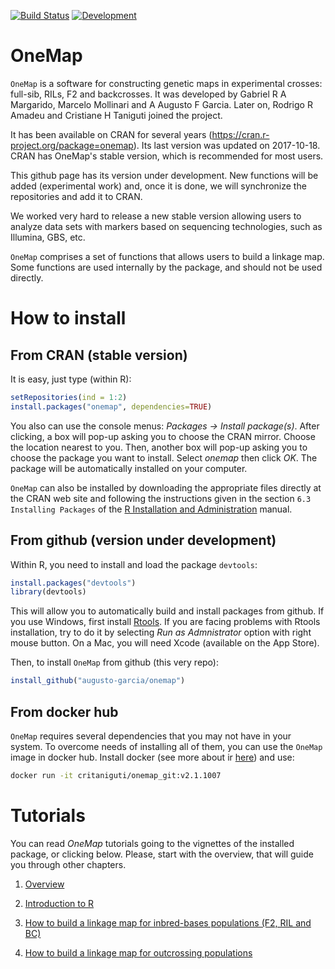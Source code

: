 [![Build Status](https://travis-ci.org/augusto-garcia/onemap.svg?branch=master)](https://travis-ci.org/augusto-garcia/onemap) [![Development](https://img.shields.io/badge/development-active-blue.svg)](https://img.shields.io/badge/development-active-blue.svg)

<!-- [![Build Status](https://travis-ci.org/mmollina/onemap.svg?branch=master)](https://travis-ci.org/mmollina/onemap) -->

# OneMap

`OneMap` is a software for constructing genetic maps in experimental
crosses: full-sib, RILs, F2 and backcrosses. It was developed by
Gabriel R A Margarido, Marcelo Mollinari and A Augusto F Garcia. Later on, Rodrigo R Amadeu and Cristiane H Taniguti joined the project.

It has been available on CRAN for several years
(https://cran.r-project.org/package=onemap). Its last version was
updated on 2017-10-18. CRAN has OneMap's stable version, which is
recommended for most users.

This github page has its version under development. New functions will
be added (experimental work) and, once it is done, we will synchronize
the repositories and add it to CRAN.

We worked very hard to release a new stable version allowing users to
analyze data sets with markers based on sequencing technologies, such
as Illumina, GBS, etc.

`OneMap` comprises a set of functions that allows users to build a
linkage map. Some functions are used internally by the package, and
should not be used directly.

# How to install

## From CRAN (stable version)

It is easy, just type (within R):

```R
setRepositories(ind = 1:2)
install.packages("onemap", dependencies=TRUE)
```

You also can use the console menus: _Packages -> Install
package(s)_. After clicking, a box will pop-up asking you to choose
the CRAN mirror. Choose the location nearest to you. Then, another box
will pop-up asking you to choose the package you want to install.
Select _onemap_ then click _OK_. The package will be
automatically installed on your computer.

`OneMap` can also be installed by downloading the appropriate files
directly at the CRAN web site and following the instructions given in
the section `6.3 Installing Packages` of the
[R Installation and Administration](http://cran.r-project.org/doc/manuals/R-admin.pdf)
manual.

## From github (version under development)

Within R, you need to install and load the package `devtools`:

```R
install.packages("devtools")
library(devtools)
```

This will allow you to automatically build and install packages from
github. If you use Windows, first install
[Rtools](https://cran.r-project.org/bin/windows/Rtools/). If you are facing problems with Rtools installation, try to do it by selecting *Run as Admnistrator* option with right mouse button. On a Mac,
you will need Xcode (available on the App Store).

Then, to install `OneMap` from github (this very repo):

```R
install_github("augusto-garcia/onemap")
```

## From docker hub

`OneMap` requires several dependencies that you may not have in your system. To overcome needs of installing all of them, you can use the `OneMap` image in docker hub. Install docker (see more about ir [here](https://docs.docker.com/get-started/)) and use:

```bash
docker run -it critaniguti/onemap_git:v2.1.1007
```

# Tutorials

You can read _OneMap_ tutorials going to the vignettes of the
installed package, or clicking below. Please, start with the overview,
that will guide you through other chapters.

1. [Overview](http://augusto-garcia.github.io/onemap/vignettes_highres/Overview.html)

2. [Introduction to R](http://augusto-garcia.github.io/onemap/vignettes_highres/Introduction_R.html)

3. [How to build a linkage map for inbred-bases populations (F2, RIL and BC)](http://augusto-garcia.github.io/onemap/vignettes_highres/Inbred_Based_Populations.html)

4. [How to build a linkage map for outcrossing populations](http://augusto-garcia.github.io/onemap/vignettes_highres/Outcrossing_Populations.html)
